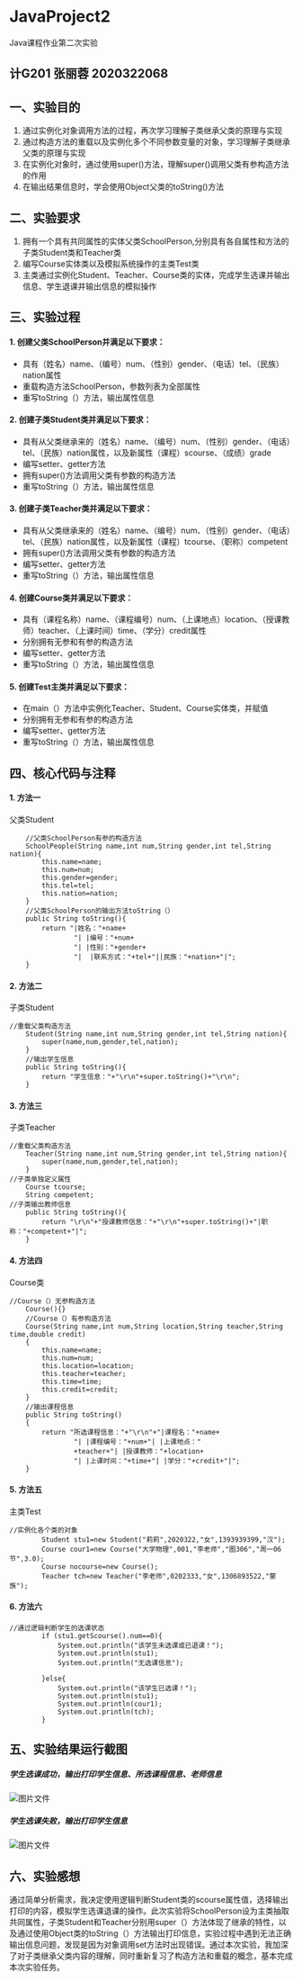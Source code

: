 # JavaProject2
Java课程作业第二次实验

## 计G201 张丽蓉 2020322068

## 一、实验目的
1. 通过实例化对象调用方法的过程，再次学习理解子类继承父类的原理与实现
2. 通过构造方法的重载以及实例化多个不同参数变量的对象，学习理解子类继承父类的原理与实现
3. 在实例化对象时，通过使用super()方法，理解super()调用父类有参构造方法的作用
4. 在输出结果信息时，学会使用Object父类的toString()方法
## 二、实验要求
1. 拥有一个具有共同属性的实体父类SchoolPerson,分别具有各自属性和方法的子类Student类和Teacher类
2. 编写Course实体类以及模拟系统操作的主类Test类
3. 主类通过实例化Student、Teacher、Course类的实体，完成学生选课并输出信息、学生退课并输出信息的模拟操作
## 三、实验过程
#### 1. 创建父类SchoolPerson并满足以下要求：
- 具有（姓名）name、（编号）num、（性别）gender、（电话）tel、（民族）nation属性
- 重载构造方法SchoolPerson，参数列表为全部属性
- 重写toString（）方法，输出属性信息
#### 2. 创建子类Student类并满足以下要求：
- 具有从父类继承来的（姓名）name、（编号）num、（性别）gender、（电话）tel、（民族）nation属性，以及新属性（课程）scourse、（成绩）grade
- 编写setter、getter方法
- 拥有super()方法调用父类有参数的构造方法
- 重写toString（）方法，输出属性信息
#### 3. 创建子类Teacher类并满足以下要求：
- 具有从父类继承来的（姓名）name、（编号）num、（性别）gender、（电话）tel、（民族）nation属性，以及新属性（课程）tcourse、（职称）competent
- 拥有super()方法调用父类有参数的构造方法
- 编写setter、getter方法
- 重写toString（）方法，输出属性信息
#### 4. 创建Course类并满足以下要求：
- 具有（课程名称）name、（课程编号）num、（上课地点）location、（授课教师）teacher、（上课时间）time、（学分）credit属性
- 分别拥有无参和有参的构造方法
- 编写setter、getter方法
- 重写toString（）方法，输出属性信息
#### 5. 创建Test主类并满足以下要求：
- 在main（）方法中实例化Teacher、Student、Course实体类，并赋值
- 分别拥有无参和有参的构造方法
- 编写setter、getter方法
- 重写toString（）方法，输出属性信息

## 四、核心代码与注释

#### 1. 方法一
父类Student
```
	//父类SchoolPerson有参的构造方法
	SchoolPeople(String name,int num,String gender,int tel,String nation){	
		this.name=name;
		this.num=num;
		this.gender=gender;
		this.tel=tel;
		this.nation=nation;
	}
	//父类SchoolPerson的输出方法toString（）
	public String toString(){
		return "|姓名："+name+
				"| |编号："+num+
				"| |性别："+gender+
				"|	|联系方式："+tel+"||民族："+nation+"|";		
	}
```
#### 2. 方法二
子类Student
```
//重载父类构造方法
	Student(String name,int num,String gender,int tel,String nation){
		super(name,num,gender,tel,nation);
	}
	//输出学生信息
	public String toString(){
		return "学生信息："+"\r\n"+super.toString()+"\r\n";
	}
```
#### 3. 方法三
子类Teacher
```
//重载父类构造方法
	Teacher(String name,int num,String gender,int tel,String nation){
		super(name,num,gender,tel,nation);
	}
//子类单独定义属性
	Course tcourse;
	String competent;
//子类输出教师信息
	public String toString(){
		return "\r\n"+"授课教师信息："+"\r\n"+super.toString()+"|职称："+competent+"|";
	}
```
#### 4. 方法四
Course类

```
//Course（）无参构造方法
	Course(){}
	//Course（）有参构造方法
	Course(String name,int num,String location,String teacher,String time,double credit)
	{
		this.name=name;
		this.num=num;
		this.location=location;
		this.teacher=teacher;
		this.time=time;
		this.credit=credit;
	}
	//输出课程信息
	public String toString()
	{ 
		return "所选课程信息："+"\r\n"+"|课程名："+name+
				"| |课程编号："+num+"| |上课地点："
				+teacher+"| |授课教师："+location+
				"| |上课时间："+time+"| |学分："+credit+"|";		
	}
```
#### 5. 方法五
主类Test

```
//实例化各个类的对象
		Student stu1=new Student("莉莉",2020322,"女",1393939399,"汉");
		Course cour1=new Course("大学物理",001,"李老师","图306","周一06节",3.0);
		Course nocourse=new Course();
		Teacher tch=new Teacher("李老师",0202333,"女",1306893522,"蒙族");                  
```
#### 6. 方法六
```
//通过逻辑判断学生的选课状态
		if (stu1.getScourse().num==0){
			System.out.println("该学生未选课或已退课！");
			System.out.println(stu1);
			System.out.println("无选课信息");
	
		}else{
			System.out.println("该学生已选课！");
			System.out.println(stu1);
			System.out.println(cour1);
			System.out.println(tch);
		}
```
## 五、实验结果运行截图

##### 学生选课成功，输出打印学生信息、所选课程信息、老师信息

![图片文件](http://note.youdao.com/yws/public/resource/1a6540318fbcd87bfdb94a92233d55cd/xmlnote/WEBRESOURCEcae05bb7889ab735a67d71724f5f3ad9/22)

##### 学生选课失败，输出打印学生信息

![图片文件](http://note.youdao.com/yws/public/resource/0310ad631bfd36a3baed93ed5fd3447a/xmlnote/WEBRESOURCE78cf137c40ae2a01c82c33b99d4e7470/16)
## 六、实验感想
通过简单分析需求，我决定使用逻辑判断Student类的scourse属性值，选择输出打印的内容，模拟学生选课退课的操作。此次实验将SchoolPerson设为主类抽取共同属性，子类Student和Teacher分别用super（）方法体现了继承的特性，以及通过使用Object类的toString（）方法输出打印信息，实验过程中遇到无法正确输出信息问题，发现是因为对象调用set方法时出现错误。通过本次实验，我加深了对子类继承父类内容的理解，同时重新复习了构造方法和重载的概念，基本完成本次实验任务。
